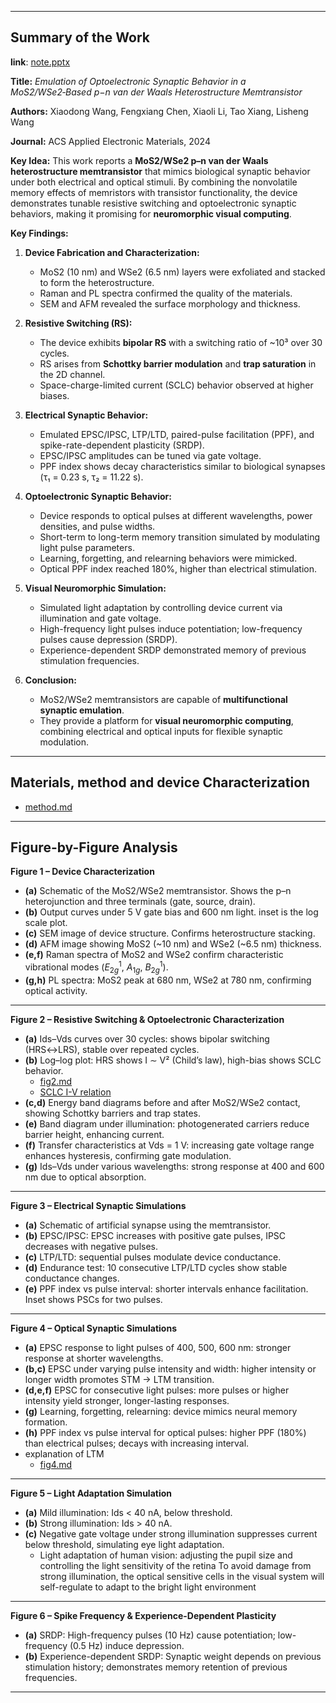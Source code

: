 
---

## **Summary of the Work**

**link**: [note.pptx](./note.pptx)

**Title:** *Emulation of Optoelectronic Synaptic Behavior in a MoS2/WSe2‑Based p−n van der Waals Heterostructure Memtransistor*

**Authors:** Xiaodong Wang, Fengxiang Chen, Xiaoli Li, Tao Xiang, Lisheng Wang

**Journal:** ACS Applied Electronic Materials, 2024

**Key Idea:**
This work reports a **MoS2/WSe2 p–n van der Waals heterostructure memtransistor** that mimics biological synaptic behavior under both electrical and optical stimuli. By combining the nonvolatile memory effects of memristors with transistor functionality, the device demonstrates tunable resistive switching and optoelectronic synaptic behaviors, making it promising for **neuromorphic visual computing**.

**Key Findings:**

1. **Device Fabrication and Characterization:**

   * MoS2 (10 nm) and WSe2 (6.5 nm) layers were exfoliated and stacked to form the heterostructure.
   * Raman and PL spectra confirmed the quality of the materials.
   * SEM and AFM revealed the surface morphology and thickness.

2. **Resistive Switching (RS):**

   * The device exhibits **bipolar RS** with a switching ratio of \~10³ over 30 cycles.
   * RS arises from **Schottky barrier modulation** and **trap saturation** in the 2D channel.
   * Space-charge-limited current (SCLC) behavior observed at higher biases.

3. **Electrical Synaptic Behavior:**

   * Emulated EPSC/IPSC, LTP/LTD, paired-pulse facilitation (PPF), and spike-rate-dependent plasticity (SRDP).
   * EPSC/IPSC amplitudes can be tuned via gate voltage.
   * PPF index shows decay characteristics similar to biological synapses (τ₁ = 0.23 s, τ₂ = 11.22 s).

4. **Optoelectronic Synaptic Behavior:**

   * Device responds to optical pulses at different wavelengths, power densities, and pulse widths.
   * Short-term to long-term memory transition simulated by modulating light pulse parameters.
   * Learning, forgetting, and relearning behaviors were mimicked.
   * Optical PPF index reached 180%, higher than electrical stimulation.

5. **Visual Neuromorphic Simulation:**

   * Simulated light adaptation by controlling device current via illumination and gate voltage.
   * High-frequency light pulses induce potentiation; low-frequency pulses cause depression (SRDP).
   * Experience-dependent SRDP demonstrated memory of previous stimulation frequencies.

6. **Conclusion:**

   * MoS2/WSe2 memtransistors are capable of **multifunctional synaptic emulation**.
   * They provide a platform for **visual neuromorphic computing**, combining electrical and optical inputs for flexible synaptic modulation.

---

## Materials, method and device Characterization
* [method.md](./docs/method.md)

---

## **Figure-by-Figure Analysis**

**Figure 1 – Device Characterization**

* **(a)** Schematic of the MoS2/WSe2 memtransistor. Shows the p–n heterojunction and three terminals (gate, source, drain).
* **(b)** Output curves under 5 V gate bias and 600 nm light. inset is the log scale plot.
* **(c)** SEM image of device structure. Confirms heterostructure stacking.
* **(d)** AFM image showing MoS2 (\~10 nm) and WSe2 (\~6.5 nm) thickness.
* **(e,f)** Raman spectra of MoS2 and WSe2 confirm characteristic vibrational modes ($E_{2g}^1$, $A_{1g}$, $B_{2g}^1$).
* **(g,h)** PL spectra: MoS2 peak at 680 nm, WSe2 at 780 nm, confirming optical activity.

---

**Figure 2 – Resistive Switching & Optoelectronic Characterization**

* **(a)** Ids–Vds curves over 30 cycles: shows bipolar switching (HRS↔LRS), stable over repeated cycles.
* **(b)** Log–log plot: HRS shows I ∼ V² (Child’s law), high-bias shows SCLC behavior.
  * [fig2.md](./docs/fig2.md)
  * [SCLC I-V relation](../../mos2/mos2_1/note.md)
* **(c,d)** Energy band diagrams before and after MoS2/WSe2 contact, showing Schottky barriers and trap states.
* **(e)** Band diagram under illumination: photogenerated carriers reduce barrier height, enhancing current.
* **(f)** Transfer characteristics at Vds = 1 V: increasing gate voltage range enhances hysteresis, confirming gate modulation.
* **(g)** Ids–Vds under various wavelengths: strong response at 400 and 600 nm due to optical absorption.

---

**Figure 3 – Electrical Synaptic Simulations**

* **(a)** Schematic of artificial synapse using the memtransistor.
* **(b)** EPSC/IPSC: EPSC increases with positive gate pulses, IPSC decreases with negative pulses.
* **(c)** LTP/LTD: sequential pulses modulate device conductance.
* **(d)** Endurance test: 10 consecutive LTP/LTD cycles show stable conductance changes.
* **(e)** PPF index vs pulse interval: shorter intervals enhance facilitation. Inset shows PSCs for two pulses.

---

**Figure 4 – Optical Synaptic Simulations**

* **(a)** EPSC response to light pulses of 400, 500, 600 nm: stronger response at shorter wavelengths.
* **(b,c)** EPSC under varying pulse intensity and width: higher intensity or longer width promotes STM → LTM transition.
* **(d,e,f)** EPSC for consecutive light pulses: more pulses or higher intensity yield stronger, longer-lasting responses.
* **(g)** Learning, forgetting, relearning: device mimics neural memory formation.
* **(h)** PPF index vs pulse interval for optical pulses: higher PPF (180%) than electrical pulses; decays with increasing interval.
* explanation of LTM
  * [fig4.md](./docs/fig4.md)
---

**Figure 5 – Light Adaptation Simulation**

* **(a)** Mild illumination: Ids < 40 nA, below threshold.
* **(b)** Strong illumination: Ids > 40 nA.
* **(c)** Negative gate voltage under strong illumination suppresses current below threshold, simulating eye light adaptation.
  * Light adaptation of human vision: adjusting the pupil size and controlling the light sensitivity of the retina
    To avoid damage from strong illumination, the optical sensitive cells in the visual system will self-regulate to adapt to the bright light environment

---

**Figure 6 – Spike Frequency & Experience-Dependent Plasticity**

* **(a)** SRDP: High-frequency pulses (10 Hz) cause potentiation; low-frequency (0.5 Hz) induce depression.
* **(b)** Experience-dependent SRDP: Synaptic weight depends on previous stimulation history; demonstrates memory retention of previous frequencies.

---

